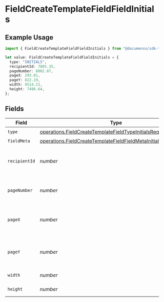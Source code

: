 # FieldCreateTemplateFieldFieldInitials

## Example Usage

```typescript
import { FieldCreateTemplateFieldFieldInitials } from "@documenso/sdk-typescript/models/operations";

let value: FieldCreateTemplateFieldFieldInitials = {
  type: "INITIALS",
  recipientId: 7885.35,
  pageNumber: 8802.87,
  pageX: 293.01,
  pageY: 822.19,
  width: 9514.21,
  height: 7496.64,
};
```

## Fields

| Field                                                                                                                                              | Type                                                                                                                                               | Required                                                                                                                                           | Description                                                                                                                                        |
| -------------------------------------------------------------------------------------------------------------------------------------------------- | -------------------------------------------------------------------------------------------------------------------------------------------------- | -------------------------------------------------------------------------------------------------------------------------------------------------- | -------------------------------------------------------------------------------------------------------------------------------------------------- |
| `type`                                                                                                                                             | [operations.FieldCreateTemplateFieldTypeInitialsRequestBody1](../../models/operations/fieldcreatetemplatefieldtypeinitialsrequestbody1.md)         | :heavy_check_mark:                                                                                                                                 | N/A                                                                                                                                                |
| `fieldMeta`                                                                                                                                        | [operations.FieldCreateTemplateFieldFieldMetaInitialsRequestBody](../../models/operations/fieldcreatetemplatefieldfieldmetainitialsrequestbody.md) | :heavy_minus_sign:                                                                                                                                 | N/A                                                                                                                                                |
| `recipientId`                                                                                                                                      | *number*                                                                                                                                           | :heavy_check_mark:                                                                                                                                 | The ID of the recipient to create the field for.                                                                                                   |
| `pageNumber`                                                                                                                                       | *number*                                                                                                                                           | :heavy_check_mark:                                                                                                                                 | The page number the field will be on.                                                                                                              |
| `pageX`                                                                                                                                            | *number*                                                                                                                                           | :heavy_check_mark:                                                                                                                                 | The X coordinate of where the field will be placed.                                                                                                |
| `pageY`                                                                                                                                            | *number*                                                                                                                                           | :heavy_check_mark:                                                                                                                                 | The Y coordinate of where the field will be placed.                                                                                                |
| `width`                                                                                                                                            | *number*                                                                                                                                           | :heavy_check_mark:                                                                                                                                 | The width of the field.                                                                                                                            |
| `height`                                                                                                                                           | *number*                                                                                                                                           | :heavy_check_mark:                                                                                                                                 | The height of the field.                                                                                                                           |